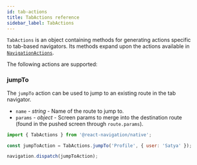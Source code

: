 ```yaml
---
id: tab-actions
title: TabActions reference
sidebar_label: TabActions
---
```


`TabActions` is an object containing methods for generating actions specific to tab-based navigators. Its methods expand upon the actions available in [`NavigationActions`](navigation-actions.html).

The following actions are supported:

### jumpTo

The `jumpTo` action can be used to jump to an existing route in the tab navigator.

- `name` - _string_ - Name of the route to jump to.
- `params` - _object_ - Screen params to merge into the destination route (found in the pushed screen through `route.params`).

<samp id="tab-actions" />

```js
import { TabActions } from '@react-navigation/native';

const jumpToAction = TabActions.jumpTo('Profile', { user: 'Satya' });

navigation.dispatch(jumpToAction);
```
